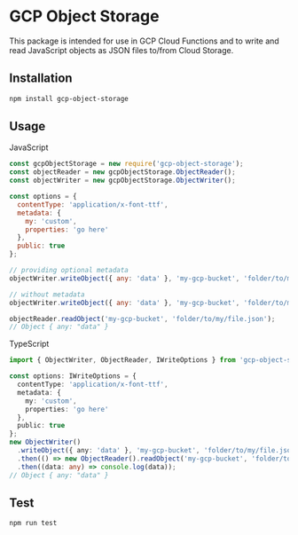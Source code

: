 # GCP Object Storage

This package is intended for use in GCP Cloud Functions and to write and read JavaScript objects as JSON files to/from Cloud Storage.

## Installation

```bash
npm install gcp-object-storage
```

## Usage

JavaScript

```javascript
const gcpObjectStorage = new require('gcp-object-storage');
const objectReader = new gcpObjectStorage.ObjectReader();
const objectWriter = new gcpObjectStorage.ObjectWriter();

const options = {
  contentType: 'application/x-font-ttf',
  metadata: {
    my: 'custom',
    properties: 'go here'
  },
  public: true
};

// providing optional metadata
objectWriter.writeObject({ any: 'data' }, 'my-gcp-bucket', 'folder/to/my/file.json', options);

// without metadata
objectWriter.writeObject({ any: 'data' }, 'my-gcp-bucket', 'folder/to/my/file.json');

objectReader.readObject('my-gcp-bucket', 'folder/to/my/file.json');
// Object { any: "data" }
```

TypeScript

```typescript
import { ObjectWriter, ObjectReader, IWriteOptions } from 'gcp-object-storage';

const options: IWriteOptions = {
  contentType: 'application/x-font-ttf',
  metadata: {
    my: 'custom',
    properties: 'go here'
  },
  public: true
};
new ObjectWriter()
  .writeObject({ any: 'data' }, 'my-gcp-bucket', 'folder/to/my/file.json', options)
  .then(() => new ObjectReader().readObject('my-gcp-bucket', 'folder/to/my/file.json'))
  .then((data: any) => console.log(data));
// Object { any: "data" }
```

## Test

```bash
npm run test
```
